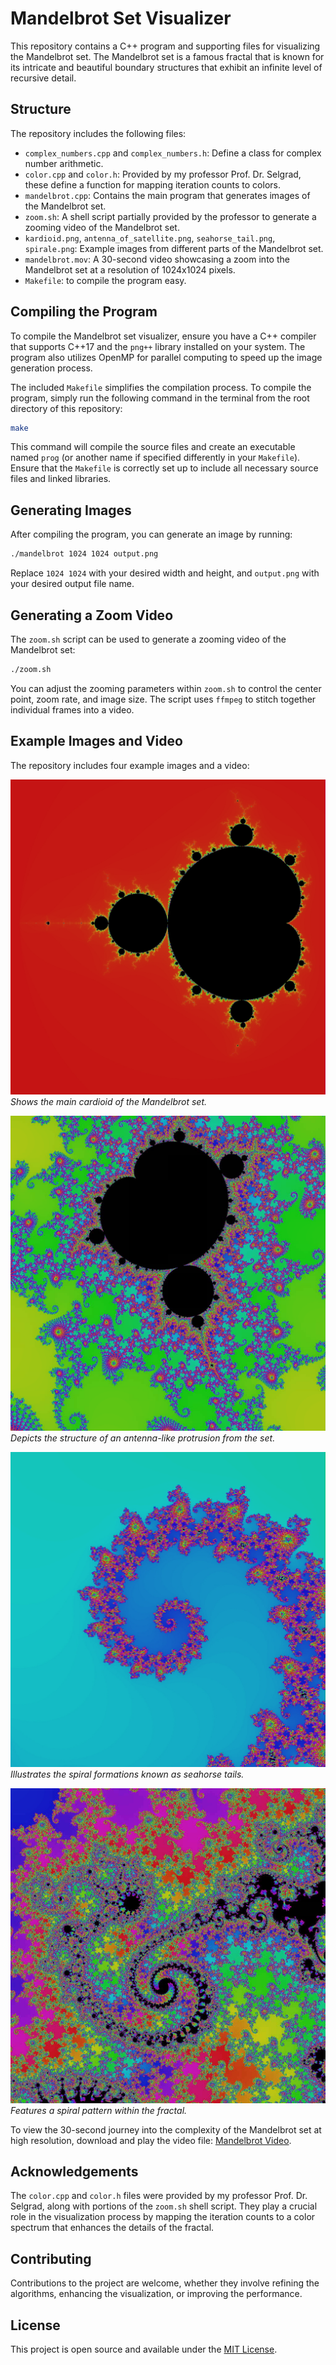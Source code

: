 # Mandelbrot Set Visualizer

This repository contains a C++ program and supporting files for visualizing the Mandelbrot set. The Mandelbrot set is a famous fractal that is known for its intricate and beautiful boundary structures that exhibit an infinite level of recursive detail.

## Structure

The repository includes the following files:
- `complex_numbers.cpp` and `complex_numbers.h`: Define a class for complex number arithmetic.
- `color.cpp` and `color.h`: Provided by my professor Prof. Dr. Selgrad, these define a function for mapping iteration counts to colors.
- `mandelbrot.cpp`: Contains the main program that generates images of the Mandelbrot set.
- `zoom.sh`: A shell script partially provided by the professor to generate a zooming video of the Mandelbrot set.
- `kardioid.png`, `antenna_of_satellite.png`, `seahorse_tail.png`, `spirale.png`: Example images from different parts of the Mandelbrot set.
- `mandelbrot.mov`: A 30-second video showcasing a zoom into the Mandelbrot set at a resolution of 1024x1024 pixels.
- `Makefile`: to compile the program easy.


## Compiling the Program

To compile the Mandelbrot set visualizer, ensure you have a C++ compiler that supports C++17 and the `png++` library installed on your system. The program also utilizes OpenMP for parallel computing to speed up the image generation process.

The included `Makefile` simplifies the compilation process. To compile the program, simply run the following command in the terminal from the root directory of this repository:

```sh
make
```

This command will compile the source files and create an executable named `prog` (or another name if specified differently in your `Makefile`). Ensure that the `Makefile` is correctly set up to include all necessary source files and linked libraries.



## Generating Images

After compiling the program, you can generate an image by running:

```sh
./mandelbrot 1024 1024 output.png
```

Replace `1024 1024` with your desired width and height, and `output.png` with your desired output file name.

## Generating a Zoom Video

The `zoom.sh` script can be used to generate a zooming video of the Mandelbrot set:

```sh
./zoom.sh
```

You can adjust the zooming parameters within `zoom.sh` to control the center point, zoom rate, and image size. The script uses `ffmpeg` to stitch together individual frames into a video.

## Example Images and Video

The repository includes four example images and a video:

![Kardioid](kardioid.png)  
*Shows the main cardioid of the Mandelbrot set.*

![Antenna of Satellite](antenna_of_satellite.png)  
*Depicts the structure of an antenna-like protrusion from the set.*

![Seahorse Tail](seahorse_tail.png)  
*Illustrates the spiral formations known as seahorse tails.*

![Spirale](spiral.png)  
*Features a spiral pattern within the fractal.*

To view the 30-second journey into the complexity of the Mandelbrot set at high resolution, download and play the video file: [Mandelbrot Video](mandelbrot.mov).


## Acknowledgements

The `color.cpp` and `color.h` files were provided by my professor Prof. Dr. Selgrad, along with portions of the `zoom.sh` shell script. They play a crucial role in the visualization process by mapping the iteration counts to a color spectrum that enhances the details of the fractal.

## Contributing

Contributions to the project are welcome, whether they involve refining the algorithms, enhancing the visualization, or improving the performance.

## License

This project is open source and available under the [MIT License](LICENSE).

